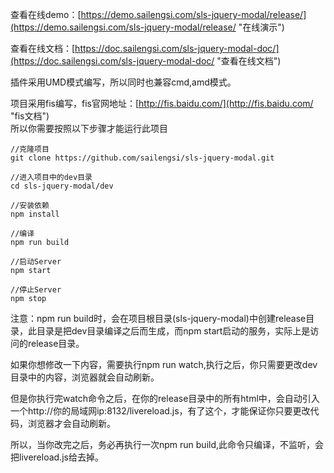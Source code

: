 查看在线demo：[https://demo.sailengsi.com/sls-jquery-modal/release/](https://demo.sailengsi.com/sls-jquery-modal/release/ "在线演示")

查看在线文档：[https://doc.sailengsi.com/sls-jquery-modal-doc/](https://doc.sailengsi.com/sls-jquery-modal-doc/ "查看在线文档")

插件采用UMD模式编写，所以同时也兼容cmd,amd模式。

项目采用fis编写，fis官网地址：[http://fis.baidu.com/](http://fis.baidu.com/ "fis文档")   
所以你需要按照以下步骤才能运行此项目


	//克隆项目
	git clone https://github.com/sailengsi/sls-jquery-modal.git
	
	//进入项目中的dev目录
	cd sls-jquery-modal/dev
	
	//安装依赖
	npm install
	
	//编译
	npm run build
	
	//启动Server
	npm start
	
	//停止Server
	npm stop

注意：npm run build时，会在项目根目录(sls-jquery-modal)中创建release目录，此目录是把dev目录编译之后而生成，而npm start启动的服务，实际上是访问的release目录。

如果你想修改一下内容，需要执行npm run watch,执行之后，你只需要更改dev目录中的内容，浏览器就会自动刷新。

但是你执行完watch命令之后，在你的release目录中的所有html中，会自动引入一个http://你的局域网ip:8132/livereload.js，有了这个，才能保证你只要更改代码，浏览器才会自动刷新。

所以，当你改完之后，务必再执行一次npm run build,此命令只编译，不监听，会把livereload.js给去掉。